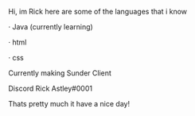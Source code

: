 Hi, im Rick here are some of the languages that i know

· Java (currently learning)

· html 

· css 

Currently making Sunder Client

Discord Rick Astley#0001

Thats pretty much it have a nice day!
